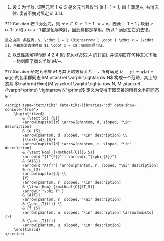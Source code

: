 1. 设 $S$ 为半群. 证明元素 $1 \in S$ 是幺元当且仅当 (i)  $1 \cdot 1 = 1$, (ii) $1$ 满足左, 右消去律. 读者不妨对照定义 3.1.1.

??? Solution
    若 $1$ 为幺元，则 $\forall x \in S, x \cdot 1 = 1 \cdot x = x$，因此 $1 \cdot 1 = 1$；映射 $x \mapsto 1\cdot x$ 和 $x \mapsto x \cdot 1$ 都是恒等映射，因此也都是单射，所以 $1$ 满足左右消去律。

    反之由第一条性质，$1 \cdot 1 = 1 \Rightarrow 1 \cdot 1 \cdot x = 1\cdot x$，再由左消去律得到 $1 \cdot x = x$；右侧同理可证。

2. 以泛性质解释命题 4.2.4 (见 $\text\S$2.4 的讨论), 并说明它在何种意义下唯一地刻画了商幺半群 $M/\sim$.

??? Solution
    给定幺半群 $M$ 与其上的等价关系 $\sim$，所有满足 $(x \sim y) \Rightarrow \varphi(x) = \varphi(y)$ 的幺半群同态 $M \stackrel \varphi \rightarrow N$ 构成一个范畴，其上的态射 $\mathrm{Hom}(M \stackrel \varphi \rightarrow N, M \stackrel {\varphi^\prime} \rightarrow N^\prime)$ 定义为使得下图交换的所有幺半群同态 $\psi$：

    <script type="text/tikz" data-tikz-libraries="cd" data-show-console="true">
        \begin{tikzcd}
            & {\text{id}_{S}}
            \arrow[mapsto]{r} \arrow[phantom, d, sloped, "\in" description]
            & {u_{S}}
            \arrow[phantom, d, sloped, "\in" description] \\
            {\text{id}_{S}}
            \arrow[mapsto]{d} \arrow[phantom, r, sloped, "\in" description]
            & {\text{Hom}_{\mathcal{C}}(S,S)}
            \arrow[d,"{f^{*}}"'] \arrow[r,"{\phi_{S}}"]
            & {A(S)}
            \arrow[d,"A(f)"] \arrow[phantom, r, sloped, "\ni" description]
            & {u_{S}}
            \arrow[mapsto]{d} \\
            {f}
            \arrow[phantom, r, sloped, "\in" description]
            & {\text{Hom}_{\mathcal{C}}(T,S)}
            \arrow[r,"\phi_T"']
            & {A(T)}
            \arrow[phantom, r, sloped, "\ni" description]
            & {\phi_{T}(f)} \\
            & {f_{S}}
            \arrow[phantom, u, sloped, "\in" description] \arrow[mapsto]{r}
            & {\phi_{T}(f)}
            \arrow[phantom, u, sloped, "\in" description]
        \end{tikzcd}
    </script>